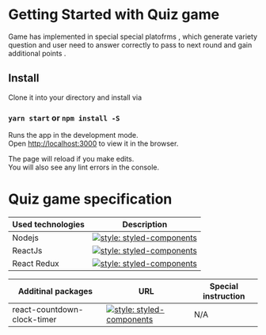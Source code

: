 # Getting Started with Quiz game

Game has implemented in special special platofrms , which generate variety question and user need to answer correctly to pass to next round and gain additional points .

## Install

Clone it into your directory and install via

### `yarn start` or `npm install -S`

Runs the app in the development mode.\
Open [http://localhost:3000](http://localhost:3000) to view it in the browser.

The page will reload if you make edits.\
You will also see any lint errors in the console.

# Quiz game specification

| Used technologies | Description |
| ----------- | ----------- |
| Nodejs | [![style: styled-components](https://img.shields.io/badge/Node-current-blue)](https://nodejs.org/) |
| ReactJs | [![style: styled-components](https://img.shields.io/badge/ReactJs-v17.0.1-blue)](https://reactjs.org/) |
| React Redux | [![style: styled-components](https://img.shields.io/badge/Redux-v7.2.2-blue)](https://redux.js.org//) |


| Additinal packages | URL | Special instruction |
| ----------- | ----------- | ----------- |
| react-countdown-clock-timer | [![style: styled-components](https://img.shields.io/badge/Countdown-v2.1.2-blue)](https://https://www.npmjs.com/package/react-countdown-clock-timer/) | N/A |

